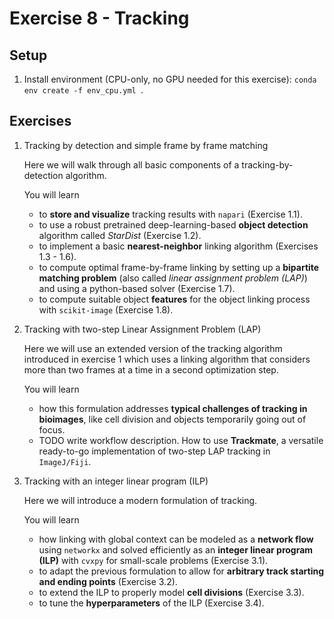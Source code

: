 # Exercise 8 - Tracking

## Setup
1. Install environment (CPU-only, no GPU needed for this exercise): `conda env create -f env_cpu.yml
`.


## Exercises

1. Tracking by detection and simple frame by frame matching

    Here we will walk through all basic components of a tracking-by-detection algorithm.
    
    You will learn
    - to **store and visualize** tracking results with `napari` (Exercise 1.1).
    - to use a robust pretrained deep-learning-based **object detection** algorithm called *StarDist* (Exercise 1.2).
    - to implement a basic **nearest-neighbor** linking algorithm (Exercises 1.3 - 1.6).
    - to compute optimal frame-by-frame linking by setting up a **bipartite matching problem** (also called *linear assignment problem (LAP)*) and using a python-based solver (Exercise 1.7).
    - to compute suitable object **features** for the object linking process with `scikit-image` (Exercise 1.8).


2. Tracking with two-step Linear Assignment Problem (LAP)

    Here we will use an extended version of the tracking algorithm introduced in exercise 1 which uses a linking algorithm that considers more than two frames at a time in a second optimization step.
    
    You will learn
    - how this formulation addresses **typical challenges of tracking in bioimages**, like cell division and objects temporarily going out of focus.
    - TODO write workflow description. How to use **Trackmate**, a versatile ready-to-go implementation of two-step LAP tracking in `ImageJ/Fiji`.



    
3. Tracking with an integer linear program (ILP)

    Here we will introduce a modern formulation of tracking.

    You will learn
    - how linking with global context can be modeled as a **network flow** using `networkx` and solved efficiently as an **integer linear program (ILP)** with `cvxpy` for small-scale problems (Exercise 3.1).
    - to adapt the previous formulation to allow for **arbitrary track starting and ending points** (Exercise 3.2).
    - to extend the ILP to properly model **cell divisions** (Exercise 3.3).
    - to tune the **hyperparameters** of the ILP (Exercise 3.4).
